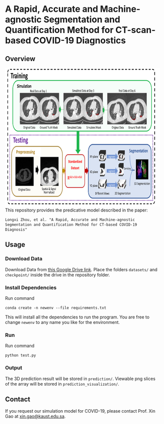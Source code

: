# A Rapid, Accurate and Machine-agnostic Segmentation and Quantification Method for CT-scan-based COVID-19 Diagnostics
## Overview

<div align="center">
  <img src="./resources/main.png" width="800" height="450">
</div>
This repository provides the predicative model described in the paper:

```
Longxi Zhou, et al. "A Rapid, Accurate and Machine-agnostic Segmentation and Quantification Method for CT-based COVID-19 Diagnosis"
```

## Usage

### Download Data
Download Data from [this Google Drive link](https://drive.google.com/drive/folders/1_-W8HcHpnBS_9Hkz6P5QfE6Gw-pNXxZ7?usp=sharing). Place the folders `datasets/` and `checkpoint/` inside the drive in the repository folder.

### Install Dependencies

Run command
```
conda create -n newenv --file requirements.txt
```
This will install all the dependencies to run the program. You are free to change ``newenv`` to any name you like for the environment.
### Run

Run command
```
python test.py
```

### Output

The 3D prediction result will be stored in `prediction/`. Viewable png slices of the array will be stored in `prediction_visualization/`.

## Contact

If you request our simulation model for COVID-19, please contact Prof. Xin Gao at xin.gao@kaust.edu.sa.